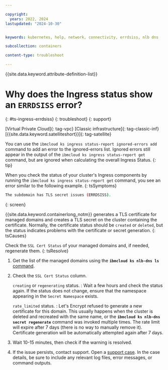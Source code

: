 ```yaml
---

copyright: 
  years: 2022, 2024
lastupdated: "2024-10-30"


keywords: kubernetes, help, network, connectivity, errdsiss, nlb dns

subcollection: containers

content-type: troubleshoot

---
```


{{site.data.keyword.attribute-definition-list}}



# Why does the Ingress status show an `ERRDSISS` error?
{: #ts-ingress-errdsiss}
{: troubleshoot}
{: support}

[Virtual Private Cloud]{: tag-vpc} [Classic infrastructure]{: tag-classic-inf} [{{site.data.keyword.satelliteshort}}]{: tag-satellite}

You can use the `ibmcloud ks ingress status-report ignored-errors add` command to add an error to the ignored-errors list. Ignored errors still appear in the output of the `ibmcloud ks ingress status-report get` command, but are ignored when calculating the overall Ingress Status.
{: tip}

When you check the status of your cluster's Ingress components by running the `ibmcloud ks ingress status-report get` command, you see an error similar to the following example.
{: tsSymptoms}

```sh
The subdomain has TLS secret issues (ERRDSISS).
```
{: screen}


{{site.data.keyword.containerlong_notm}} generates a TLS certificate for managed domains and creates a TLS secret on the cluster containing the certificate. Normally, the certificate status should be `created` or `deleted`, but the status indicates problems with the certificate or secret generation.
{: tsCauses}

Check the `SSL Cert Status` of your managed domains and, if needed, regenerate them. 
{: tsResolve}

1. Get the list of the managed domains using the **`ibmcloud ks nlb-dns ls`** [command](/docs/containers?topic=containers-kubernetes-service-cli#cs_nlb-dns-ls).
1. Check the `SSL Cert Status` column.

    `creating` or `regenerating` status.
    :   Wait a few hours and check the status again. If the status does not change, ensure that the namespace appearing in the `Secret Namespace` exists.
    
    `rate_limited` status.
    :   Let's Encrypt refused to generate a new certificate for this domain. This usually happens when the cluster is deleted and recreated with the same name, or the **`ibmcloud ks nlb-dns secret regenerate`** command was invoked multiple times. The rate limit will expire after 7 days (there is no way to manually remove it). Certificate generation will be automatically attempted again after 7 days.
1. Wait 10-15 minutes, then check if the warning is resolved.
1. If the issue persists, contact support. Open a [support case](/docs/account?topic=account-using-avatar). In the case details, be sure to include any relevant log files, error messages, or command outputs.
